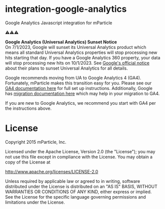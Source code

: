 # integration-google-analytics

Google Analytics Javascript integration for mParticle

⚠️⚠️⚠️

<b>Google Analytics (Universal Analytics) Sunset Notice<br></b>
On 7/1/2023, Google will sunset its Universal Analytics product which means all standard Universal Analytics properties will stop processing new hits starting that day.  If you have a Google Analytics 360 property, your data will stop processing new hits on 10/1/2023.  See [Google's official notice](https://support.google.com/analytics/answer/11583528?hl=en) about their plans to sunset Universal Analytics for all details.

Google recommends moving from UA to Google Analytics 4 (GA4).  Fortunately, mParticle makes this transition easy for you.  Please see our [GA4 documentation here](https://docs.mparticle.com/integrations/google-analytics-4/event/) for full set up instructions.  Additionally, Google has [migration documentation here](https://support.google.com/analytics/answer/10759417) which may help in your migration to GA4.

If you are new to Google Analytics, we recommend you start with GA4 per the instructions above.

# License

Copyright 2015 mParticle, Inc.

Licensed under the Apache License, Version 2.0 (the "License");
you may not use this file except in compliance with the License.
You may obtain a copy of the License at

http://www.apache.org/licenses/LICENSE-2.0

Unless required by applicable law or agreed to in writing, software
distributed under the License is distributed on an "AS IS" BASIS,
WITHOUT WARRANTIES OR CONDITIONS OF ANY KIND, either express or implied.
See the License for the specific language governing permissions and
limitations under the License.
